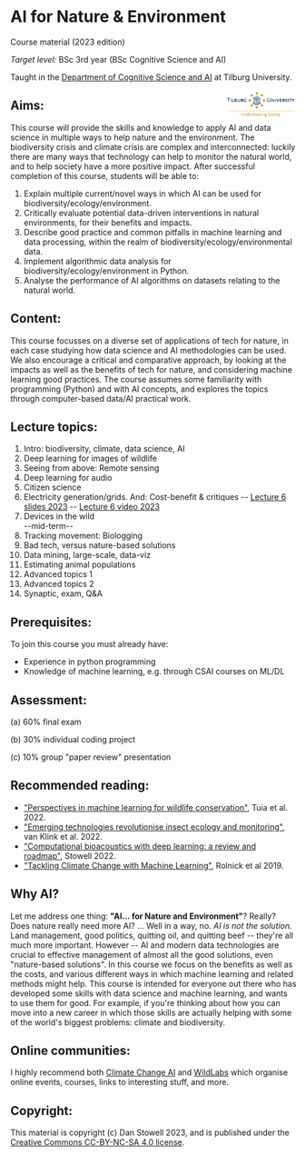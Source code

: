 AI for Nature & Environment
===========================

Course material (2023 edition)

*Target level:* BSc 3rd year (BSc Cognitive Science and AI)

Taught in the [Department of Cognitive Science and AI](https://www.tilburguniversity.edu/about/schools/tshd/departments/dca) at Tilburg University.

<img src="TilbUni_H_logo_slogan_COLOR.png" style="float:right; max-width: 358px; width: 25%;"/>

Aims:
-----

This course will provide the skills and knowledge to apply AI and data science in multiple ways to help nature and the environment. The biodiversity crisis and climate crisis are complex and interconnected: luckily there are many ways that technology can help to monitor the natural world, and to help society have a more positive impact.
After successful completion of this course, students will be able to:

1. Explain multiple current/novel ways in which AI can be used for biodiversity/ecology/environment.
2. Critically evaluate potential data-driven interventions in natural environments, for their benefits and impacts.
3. Describe good practice and common pitfalls in machine learning and data processing, within the realm of biodiversity/ecology/environmental data.
4. Implement algorithmic data analysis for biodiversity/ecology/environment in Python.
5. Analyse the performance of AI algorithms on datasets relating to the natural world.

Content:
-----

This course focusses on a diverse set of applications of tech for nature, in each case studying how data science and AI methodologies can be used. We also encourage a critical and comparative approach, by looking at the impacts as well as the benefits of tech for nature, and considering machine learning good practices. The course assumes some familiarity with programming (Python) and with AI concepts, and explores the topics through computer-based data/AI practical work.

Lecture topics:
-----

1. Intro: biodiversity, climate, data science, AI
2. Deep learning for images of wildlife
3. Seeing from above: Remote sensing
4. Deep learning for audio
5. Citizen science
6. Electricity generation/grids. And: Cost-benefit & critiques -- [Lecture 6 slides 2023](slides/ai4ne_6_electricity_costbenefit.pdf) -- [Lecture 6 video 2023](https://youtu.be/CuV1CLByu0o)
7. Devices in the wild    
   --mid-term--
8. Tracking movement: Biologging
9. Bad tech, versus nature-based solutions <!-- -- [Lecture 6 slides 2023](slides/ai4ne_9_badtech.pdf) -->
10. Data mining, large-scale, data-viz
11. Estimating animal populations
12. Advanced topics 1
13. Advanced topics 2
14. Synaptic, exam, Q&A

Prerequisites:
-----

To join this course you must already have:

 * Experience in python programming
 * Knowledge of machine learning, e.g. through CSAI courses on ML/DL

Assessment:
-----

(a) 60% final exam

(b) 30% individual coding project

(c) 10% group "paper review" presentation

Recommended reading:
-----

 * ["Perspectives in machine learning for wildlife conservation"](https://www.nature.com/articles/s41467-022-27980-y), Tuia et al. 2022.
 * ["Emerging technologies revolutionise insect ecology and monitoring"](https://dx.doi.org/10.1016/j.tree.2022.06.001), van Klink et al. 2022.
 * ["Computational bioacoustics with deep learning: a review and roadmap"](https://peerj.com/articles/13152/), Stowell 2022.
 * ["Tackling Climate Change with Machine Learning"](https://arxiv.org/abs/1906.05433), Rolnick et al 2019.

Why AI?
-----

Let me address one thing: **"AI... for Nature and Environment"**? Really? Does nature really need more AI? ... Well in a way, no. *AI is not the solution.* Land management, good politics, quitting oil, and quitting beef -- they're all much more important. However -- AI and modern data technologies are crucial to effective management of almost all the good solutions, even "nature-based solutions". In this course we focus on the benefits as well as the costs, and various different ways in which machine learning and related methods might help. This course is intended for everyone out there who has developed some skills with data science and machine learning, and wants to use them for good. For example, if you're thinking about how you can move into a new career in which those skills are actually helping with some of the world's biggest problems: climate and biodiversity.


Online communities:
-----

I highly recommend both [Climate Change AI](https://climatechange.ai/) and [WildLabs](https://wildlabs.net/) which organise online events, courses, links to interesting stuff, and more.


Copyright:
-----
This material is copyright (c) Dan Stowell 2023, and is published under the [Creative Commons CC-BY-NC-SA 4.0 license](https://creativecommons.org/licenses/by-nc-sa/4.0/).


